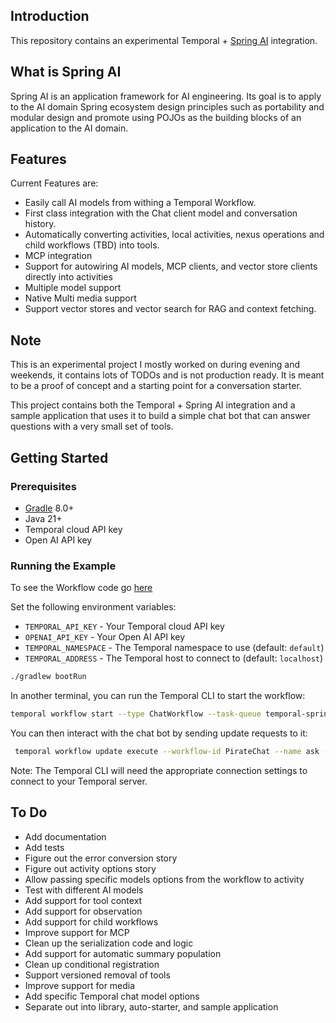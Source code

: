 ## Introduction

This repository contains an experimental Temporal + [Spring AI](https://spring.io/projects/spring-ai) integration. 

## What is Spring AI

Spring AI is an application framework for AI engineering. Its goal is to apply to the AI domain Spring ecosystem design principles such as portability and modular design and promote using POJOs as the building blocks of an application to the AI domain.

## Features

Current Features are:
* Easily call AI models from withing a Temporal Workflow.
* First class integration with the Chat client model and conversation history.
* Automatically converting activities, local activities, nexus operations and child workflows (TBD) into tools.
* MCP integration
* Support for autowiring AI models, MCP clients, and vector store clients directly into activities
* Multiple model support
* Native Multi media support
* Support vector stores and vector search for RAG and context fetching.

## Note

This is an experimental project I mostly worked on during evening and weekends, it contains lots of TODOs and is not production ready. It is meant to be a proof of concept and a starting point for a conversation starter.

This project contains both the Temporal + Spring AI integration and a sample application that uses it to build a simple chat bot that can answer questions with a very small set of tools.

## Getting Started

### Prerequisites

* [Gradle](https://gradle.org/) 8.0+
* Java 21+
* Temporal cloud API key
* Open AI API key

### Running the Example

To see the Workflow code go [here](src/main/java/io/temporal/ai/workflows/ChatWorkflowImpl.java)


Set the following environment variables:
* `TEMPORAL_API_KEY` - Your Temporal cloud API key
* `OPENAI_API_KEY` - Your Open AI API key
* `TEMPORAL_NAMESPACE` - The Temporal namespace to use (default: `default`)
* `TEMPORAL_ADDRESS` - The Temporal host to connect to (default: `localhost`)


```bash
./gradlew bootRun
```

In another terminal, you can run the Temporal CLI to start the workflow:

```bash
temporal workflow start --type ChatWorkflow --task-queue temporal-spring-ai-chat-taskqueue --input '"You are a friendly chat bot that answers question in the voice of a Pirate"' --workflow-id PirateChat --tls
```
You can then interact with the chat bot by sending update requests to it:

```bash
 temporal workflow update execute --workflow-id PirateChat --name ask --input '"Can you set me an alarm to fire in two hours and tell me when"' --tls
```

Note: The Temporal CLI will need the appropriate connection settings to connect to your Temporal server.

## To Do

* Add documentation
* Add tests
* Figure out the error conversion story
* Figure out activity options story
* Allow passing specific models options from the workflow to activity
* Test with different AI models
* Add support for tool context
* Add support for observation
* Add support for child workflows
* Improve support for MCP
* Clean up the serialization code and logic
* Add support for automatic summary population
* Clean up conditional registration
* Support versioned removal of tools
* Improve support for media
* Add specific Temporal chat model options
* Separate out into library, auto-starter, and sample application
